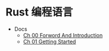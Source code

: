 # Rust 编程语言

- Docs
  * [Ch 00 Forword And Introduction](docs/Ch00_Forword_and_Introduction.md)
  * [Ch 01 Getting Started](docs/Ch01_Getting_Started.md)
